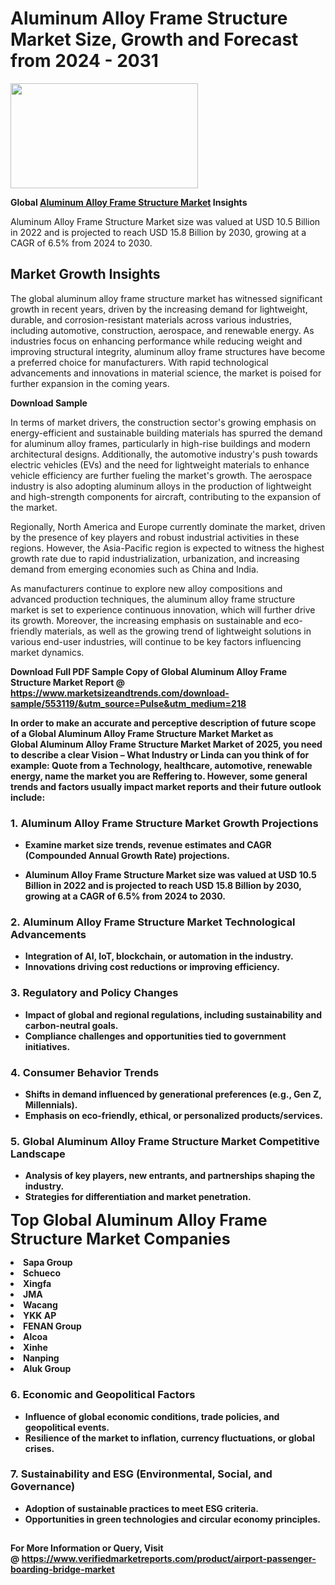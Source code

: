 <H1>Aluminum Alloy Frame Structure Market Size, Growth and Forecast from 2024 - 2031</H1><img class="aligncenter size-medium wp-image-584254" src="https://thirdeyenews.in/wp-content/uploads/2024/09/Global-Market-Research-300x168.jpeg" alt="" width="300" height="168" /><p><strong>Global&nbsp;<a href="https://www.marketsizeandtrends.com/download-sample/553119/&amp;utm_source=Pulse&amp;utm_medium=218">Aluminum Alloy Frame Structure Market</a> Insights</strong></p><p>Aluminum Alloy Frame Structure Market size was valued at USD 10.5 Billion in 2022 and is projected to reach USD 15.8 Billion by 2030, growing at a CAGR of 6.5% from 2024 to 2030.</p><p><h2>Market Growth Insights</h2> <p>The global aluminum alloy frame structure market has witnessed significant growth in recent years, driven by the increasing demand for lightweight, durable, and corrosion-resistant materials across various industries, including automotive, construction, aerospace, and renewable energy. As industries focus on enhancing performance while reducing weight and improving structural integrity, aluminum alloy frame structures have become a preferred choice for manufacturers. With rapid technological advancements and innovations in material science, the market is poised for further expansion in the coming years.</p> <p><strong>Download Sample</strong></p> <p>In terms of market drivers, the construction sector's growing emphasis on energy-efficient and sustainable building materials has spurred the demand for aluminum alloy frames, particularly in high-rise buildings and modern architectural designs. Additionally, the automotive industry's push towards electric vehicles (EVs) and the need for lightweight materials to enhance vehicle efficiency are further fueling the market's growth. The aerospace industry is also adopting aluminum alloys in the production of lightweight and high-strength components for aircraft, contributing to the expansion of the market.</p> <p>Regionally, North America and Europe currently dominate the market, driven by the presence of key players and robust industrial activities in these regions. However, the Asia-Pacific region is expected to witness the highest growth rate due to rapid industrialization, urbanization, and increasing demand from emerging economies such as China and India.</p> <p>As manufacturers continue to explore new alloy compositions and advanced production techniques, the aluminum alloy frame structure market is set to experience continuous innovation, which will further drive its growth. Moreover, the increasing emphasis on sustainable and eco-friendly materials, as well as the growing trend of lightweight solutions in various end-user industries, will continue to be key factors influencing market dynamics.</p> <p><strong></p><p><span class=""><strong>Download Full PDF Sample Copy of Global Aluminum Alloy Frame Structure Market Report</strong> @ <a href="https://www.marketsizeandtrends.com/download-sample/553119/&amp;utm_source=Pulse&amp;utm_medium=218" target="_blank">https://www.marketsizeandtrends.com/download-sample/553119/&amp;utm_source=Pulse&amp;utm_medium=218</a></span></p><p>In order to make an accurate and perceptive description of future scope of a Global&nbsp;Aluminum Alloy Frame Structure Market Market as Global&nbsp;Aluminum Alloy Frame Structure Market Market of 2025, you need to describe a clear Vision &ndash; What Industry or Linda can you think of for example: Quote from a Technology, healthcare, automotive, renewable energy, name the market you are Reffering to. However, some general trends and factors usually impact market reports and their future outlook include:</p><h3>1.&nbsp;<strong>Aluminum Alloy Frame Structure Market Growth Projections</strong></h3><ul><li>Examine market size trends, revenue estimates and CAGR (Compounded Annual Growth Rate) projections.</li><li><p>Aluminum Alloy Frame Structure Market size was valued at USD 10.5 Billion in 2022 and is projected to reach USD 15.8 Billion by 2030, growing at a CAGR of 6.5% from 2024 to 2030.</p></li></ul><h3>2.&nbsp;<strong>Aluminum Alloy Frame Structure Market Technological Advancements</strong></h3><ul><li>Integration of AI, IoT, blockchain, or automation in the industry.</li><li>Innovations driving cost reductions or improving efficiency.</li></ul><h3>3.&nbsp;<strong>Regulatory and Policy Changes</strong></h3><ul><li>Impact of global and regional regulations, including sustainability and carbon-neutral goals.</li><li>Compliance challenges and opportunities tied to government initiatives.</li></ul><h3>4.&nbsp;<strong>Consumer Behavior Trends</strong></h3><ul><li>Shifts in demand influenced by generational preferences (e.g., Gen Z, Millennials).</li><li>Emphasis on eco-friendly, ethical, or personalized products/services.</li></ul><h3>5.&nbsp;<strong>Global Aluminum Alloy Frame Structure Market Competitive Landscape</strong></h3><ul><li>Analysis of key players, new entrants, and partnerships shaping the industry.</li><li>Strategies for differentiation and market penetration.</li></ul><p data-pm-slice="1 1 []"><span style="color: inherit; font-family: inherit; font-size: 25px;">Top Global Aluminum Alloy Frame Structure Market Companies</span></p><div class="" data-test-id=""><p><li>Sapa Group</li><li> Schueco</li><li> Xingfa</li><li> JMA</li><li> Wacang</li><li> YKK AP</li><li> FENAN Group</li><li> Alcoa</li><li> Xinhe</li><li> Nanping</li><li> Aluk Group</li></p></div><h3>6.&nbsp;<strong>Economic and Geopolitical Factors</strong></h3><ul><li>Influence of global economic conditions, trade policies, and geopolitical events.</li><li>Resilience of the market to inflation, currency fluctuations, or global crises.</li></ul><h3>7.&nbsp;<strong>Sustainability and ESG (Environmental, Social, and Governance)</strong></h3><ul><li>Adoption of sustainable practices to meet ESG criteria.</li><li>Opportunities in green technologies and circular economy principles.</li></ul><h2><strong style="font-size: 14px;">For More Information or Query, Visit @&nbsp;</strong><a style="background-color: #ffffff; font-size: 14px;" href="https://www.marketsizeandtrends.com/report/aluminum-alloy-frame-structure-market/" target="_blank">https://www.verifiedmarketreports.com/product/airport-passenger-boarding-bridge-market</a></h2>
